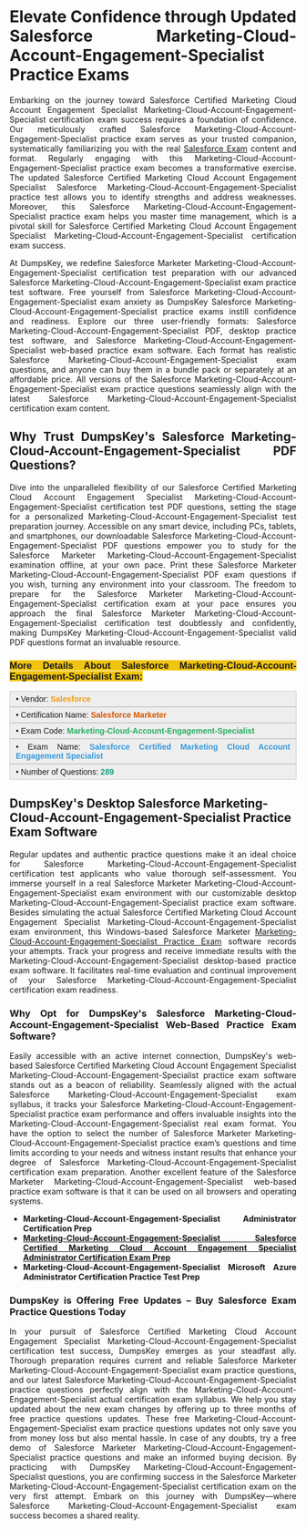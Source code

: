 <h1 style="text-align: justify;"><strong>Elevate Confidence through Updated Salesforce Marketing-Cloud-Account-Engagement-Specialist Practice Exams</strong></h1>

<p style="text-align: justify;">Embarking on the journey toward Salesforce Certified Marketing Cloud Account Engagement Specialist Marketing-Cloud-Account-Engagement-Specialist certification exam success requires a foundation of confidence. Our meticulously crafted Salesforce Marketing-Cloud-Account-Engagement-Specialist practice exam serves as your trusted companion, systematically familiarizing you with the real <a href="https://www.dumpskey.com/how-to-pass-salesforce-certification-exam">Salesforce Exam</a> content and format. Regularly engaging with this Marketing-Cloud-Account-Engagement-Specialist practice exam becomes a transformative exercise. The updated Salesforce Certified Marketing Cloud Account Engagement Specialist Salesforce Marketing-Cloud-Account-Engagement-Specialist practice test allows you to identify strengths and address weaknesses. Moreover, this Salesforce Marketing-Cloud-Account-Engagement-Specialist practice exam helps you master time management, which is a pivotal skill for Salesforce Certified Marketing Cloud Account Engagement Specialist Marketing-Cloud-Account-Engagement-Specialist certification exam success.</p>

<p style="text-align: justify;">At DumpsKey, we redefine Salesforce Marketer Marketing-Cloud-Account-Engagement-Specialist certification test preparation with our advanced Salesforce Marketing-Cloud-Account-Engagement-Specialist exam practice test software. Free yourself from Salesforce Marketing-Cloud-Account-Engagement-Specialist exam anxiety as DumpsKey Salesforce Marketing-Cloud-Account-Engagement-Specialist practice exams instill confidence and readiness. Explore our three user-friendly formats: Salesforce Marketing-Cloud-Account-Engagement-Specialist PDF, desktop practice test software, and Salesforce Marketing-Cloud-Account-Engagement-Specialist web-based practice exam software. Each format has realistic Salesforce Marketing-Cloud-Account-Engagement-Specialist exam questions, and anyone can buy them in a bundle pack or separately at an affordable price. All versions of the Salesforce Marketing-Cloud-Account-Engagement-Specialist exam practice questions seamlessly align with the latest Salesforce Marketing-Cloud-Account-Engagement-Specialist certification exam content.</p>

<h2 style="text-align: justify;"><strong>Why Trust DumpsKey's Salesforce Marketing-Cloud-Account-Engagement-Specialist</strong> <strong>PDF Questions?</strong></h2>

<p style="text-align: justify;">Dive into the unparalleled flexibility of our Salesforce Certified Marketing Cloud Account Engagement Specialist Marketing-Cloud-Account-Engagement-Specialist certification test PDF questions, setting the stage for a personalized Marketing-Cloud-Account-Engagement-Specialist test preparation journey. Accessible on any smart device, including PCs, tablets, and smartphones, our downloadable Salesforce Marketing-Cloud-Account-Engagement-Specialist PDF questions empower you to study for the Salesforce Marketer Marketing-Cloud-Account-Engagement-Specialist examination offline, at your own pace. Print these Salesforce Marketer Marketing-Cloud-Account-Engagement-Specialist PDF exam questions if you wish, turning any environment into your classroom. The freedom to prepare for the Salesforce Marketer Marketing-Cloud-Account-Engagement-Specialist certification exam at your pace ensures you approach the final Salesforce Marketer Marketing-Cloud-Account-Engagement-Specialist certification test doubtlessly and confidently, making DumpsKey Marketing-Cloud-Account-Engagement-Specialist valid PDF questions format an invaluable resource.</p>

<h3 style="text-align: justify;"><strong><span style="font-family:Verdana,Geneva,sans-serif;"><span style="background-color:#f1c40f;">More Details About Salesforce Marketing-Cloud-Account-Engagement-Specialist Exam:</span></span></strong></h3>

<div style="background: rgb(238, 238, 238); border: 1px solid rgb(204, 204, 204); padding: 5px 10px; text-align: justify;"><span style="font-size:14px;"><span style="font-family:Verdana,Geneva,sans-serif;">• Vendor: <span style="color:#f39c12;"><strong>Salesforce </strong></span></span></span></div>

<div style="background: rgb(238, 238, 238); border: 1px solid rgb(204, 204, 204); padding: 5px 10px; text-align: justify;"><span style="font-size:14px;"><span style="font-family:Verdana,Geneva,sans-serif;">• Certification Name: <span style="color:#d35400;"><strong>Salesforce Marketer</strong></span></span></span></div>

<div style="background: rgb(238, 238, 238); border: 1px solid rgb(204, 204, 204); padding: 5px 10px; text-align: justify;"><span style="font-size:14px;"><span style="font-family:Verdana,Geneva,sans-serif;">• Exam Code: <strong><span style="color:#27ae60;">Marketing-Cloud-Account-Engagement-Specialist</span> </strong></span></span></div>

<div style="background: rgb(238, 238, 238); border: 1px solid rgb(204, 204, 204); padding: 5px 10px; text-align: justify;"><span style="font-size:14px;"><span style="font-family:Verdana,Geneva,sans-serif;">• Exam Name: <span style="color:#3498db;"><strong>Salesforce Certified Marketing Cloud Account Engagement Specialist </strong></span></span></span></div>

<div style="background: rgb(238, 238, 238); border: 1px solid rgb(204, 204, 204); padding: 5px 10px; text-align: justify;"><span style="font-size:14px;"><span style="font-family:Verdana,Geneva,sans-serif;">• Number of Questions:<span style="color:#16a085;"> </span><strong><span style="color:#16a085;">289</span> </strong></span></span></div>

<h2><strong>DumpsKey's Desktop Salesforce Marketing-Cloud-Account-Engagement-Specialist</strong> <strong>Practice Exam Software</strong></h2>

<p style="text-align: justify;">Regular updates and authentic practice questions make it an ideal choice for Salesforce Marketing-Cloud-Account-Engagement-Specialist certification test applicants who value thorough self-assessment. You immerse yourself in a real Salesforce Marketer Marketing-Cloud-Account-Engagement-Specialist exam environment with our customizable desktop Marketing-Cloud-Account-Engagement-Specialist practice exam software. Besides simulating the actual Salesforce Certified Marketing Cloud Account Engagement Specialist Marketing-Cloud-Account-Engagement-Specialist exam environment, this Windows-based Salesforce Marketer <a href="https://www.dumpskey.com/salesforce/salesforce-marketing-cloud-account-engagement-specialist-practice-questions">Marketing-Cloud-Account-Engagement-Specialist Practice Exam</a> software records your attempts. Track your progress and receive immediate results with the Marketing-Cloud-Account-Engagement-Specialist desktop-based practice exam software. It facilitates real-time evaluation and continual improvement of your Salesforce Marketing-Cloud-Account-Engagement-Specialist certification exam readiness.</p>

<h3 style="text-align: justify;"><strong>Why Opt for DumpsKey's Salesforce Marketing-Cloud-Account-Engagement-Specialist</strong> <strong>Web-Based Practice Exam Software?</strong></h3>

<p style="text-align: justify;">Easily accessible with an active internet connection, DumpsKey's web-based Salesforce Certified Marketing Cloud Account Engagement Specialist Marketing-Cloud-Account-Engagement-Specialist practice exam software stands out as a beacon of reliability. Seamlessly aligned with the actual Salesforce Marketing-Cloud-Account-Engagement-Specialist exam syllabus, it tracks your Salesforce Marketing-Cloud-Account-Engagement-Specialist practice exam performance and offers invaluable insights into the Marketing-Cloud-Account-Engagement-Specialist real exam format. You have the option to select the number of Salesforce Marketer Marketing-Cloud-Account-Engagement-Specialist practice exam’s questions and time limits according to your needs and witness instant results that enhance your degree of Salesforce Marketing-Cloud-Account-Engagement-Specialist certification exam preparation. Another excellent feature of the Salesforce Marketer Marketing-Cloud-Account-Engagement-Specialist web-based practice exam software is that it can be used on all browsers and operating systems.</p>

<ul>
	<li style="text-align: justify;"><strong>Marketing-Cloud-Account-Engagement-Specialist Administrator Certification Prep</strong></li>
	<li style="text-align: justify;"><a href="https://www.dumpskey.com/salesforce/marketing-cloud-account-engagement-specialist-braindumps"><strong>Marketing-Cloud-Account-Engagement-Specialist Salesforce Certified Marketing Cloud Account Engagement Specialist Administrator Certification Exam Prep</strong></a></li>
	<li style="text-align: justify;"><strong>Marketing-Cloud-Account-Engagement-Specialist Microsoft Azure Administrator Certification Practice Test Prep</strong></li>
</ul>

<h3 style="text-align: justify;"><strong>DumpsKey is Offering Free Updates – Buy Salesforce Exam Practice Questions Today</strong></h3>

<p style="text-align: justify;">In your pursuit of Salesforce Certified Marketing Cloud Account Engagement Specialist Marketing-Cloud-Account-Engagement-Specialist certification test success, DumpsKey emerges as your steadfast ally. Thorough preparation requires current and reliable Salesforce Marketer Marketing-Cloud-Account-Engagement-Specialist exam practice questions, and our latest Salesforce Marketing-Cloud-Account-Engagement-Specialist practice questions perfectly align with the Marketing-Cloud-Account-Engagement-Specialist actual certification exam syllabus. We help you stay updated about the new exam changes by offering up to three months of free practice questions updates. These free Marketing-Cloud-Account-Engagement-Specialist exam practice questions updates not only save you from money loss but also mental hassle. In case of any doubts, try a free demo of Salesforce Marketer Marketing-Cloud-Account-Engagement-Specialist practice questions and make an informed buying decision. By practicing with DumpsKey Marketing-Cloud-Account-Engagement-Specialist questions, you are confirming success in the Salesforce Marketer Marketing-Cloud-Account-Engagement-Specialist certification exam on the very first attempt. Embark on this journey with DumpsKey—where Salesforce Marketing-Cloud-Account-Engagement-Specialist exam success becomes a shared reality.</p>

